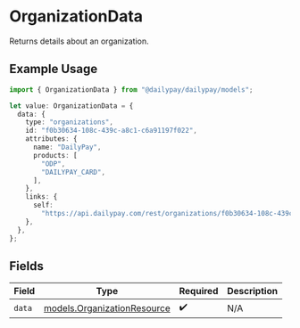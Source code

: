 # OrganizationData

Returns details about an organization.

## Example Usage

```typescript
import { OrganizationData } from "@dailypay/dailypay/models";

let value: OrganizationData = {
  data: {
    type: "organizations",
    id: "f0b30634-108c-439c-a8c1-c6a91197f022",
    attributes: {
      name: "DailyPay",
      products: [
        "ODP",
        "DAILYPAY_CARD",
      ],
    },
    links: {
      self:
        "https://api.dailypay.com/rest/organizations/f0b30634-108c-439c-a8c1-c6a91197f022",
    },
  },
};
```

## Fields

| Field                                                            | Type                                                             | Required                                                         | Description                                                      |
| ---------------------------------------------------------------- | ---------------------------------------------------------------- | ---------------------------------------------------------------- | ---------------------------------------------------------------- |
| `data`                                                           | [models.OrganizationResource](../models/organizationresource.md) | :heavy_check_mark:                                               | N/A                                                              |